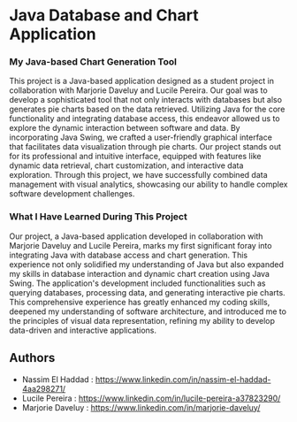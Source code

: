 # Java Database and Chart Application

### My Java-based Chart Generation Tool

This project is a Java-based application designed as a student project in collaboration with Marjorie Daveluy and Lucile Pereira. Our goal was to develop a sophisticated tool that not only interacts with databases but also generates pie charts based on the data retrieved. Utilizing Java for the core functionality and integrating database access, this endeavor allowed us to explore the dynamic interaction between software and data. By incorporating Java Swing, we crafted a user-friendly graphical interface that facilitates data visualization through pie charts. Our project stands out for its professional and intuitive interface, equipped with features like dynamic data retrieval, chart customization, and interactive data exploration. Through this project, we have successfully combined data management with visual analytics, showcasing our ability to handle complex software development challenges.

### What I Have Learned During This Project

Our project, a Java-based application developed in collaboration with Marjorie Daveluy and Lucile Pereira, marks my first significant foray into integrating Java with database access and chart generation. This experience not only solidified my understanding of Java but also expanded my skills in database interaction and dynamic chart creation using Java Swing. The application's development included functionalities such as querying databases, processing data, and generating interactive pie charts. This comprehensive experience has greatly enhanced my coding skills, deepened my understanding of software architecture, and introduced me to the principles of visual data representation, refining my ability to develop data-driven and interactive applications.

## Authors 

- Nassim El Haddad : https://www.linkedin.com/in/nassim-el-haddad-4aa298271/
- Lucile Pereira : https://www.linkedin.com/in/lucile-pereira-a37823290/
- Marjorie Daveluy : https://www.linkedin.com/in/marjorie-daveluy/


